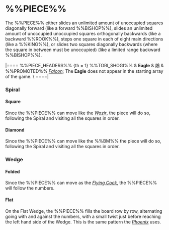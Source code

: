 # %%PIECE%%

The %%PIECE%% either slides an unlimited amount of unoccupied 
squares diagonally forward (like a forward %%BISHOP%%),
slides an unlimited amount of unoccupied unoccupied squares
orthogonally backwards (like a backward %%ROOK%%), steps
one square in each of eight main directions (like a %%KING%%),
or slides two squares diagonally backwards (where the square in between must
be unoccupied) (like a limited range backward %%BISHOP%%).

|====
%%PIECE_HEADERS%%
  {th = 1}  %%TORI_SHOGI%%
&           **Eagle** & &#x9d70;
&           %%PROMOTED%% [*Falcon*](tori_falcon.html); 
            The **Eagle** does not appear in the starting array of the game. \\
====|

### Spiral

#### Square

Since the %%PIECE%% can move like the [*Wazir*](wazir.html), the
piece will do so, following the Spiral and visiting all the squares
in order.

#### Diamond

Since the %%PIECE%% can move like the %%BM%% the
piece will do so, following the Spiral and visiting all the squares
in order.

### Wedge

#### Folded

Since the %%PIECE%% can move as the [*Flying Cock*](flying_cock.html),
the %%PIECE%% will follow the numbers.

#### Flat

On the Flat Wedge, the %%PIECE%% fills the board row by row, alternating going
with and against the numbers, with a small twist just before reaching
the left hand side of the Wedge. This is the same pattern the
[*Phoenix*](king.html?piece=phoenix) uses.
